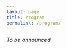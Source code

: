 ```yaml
---
layout: page
title: Program
permalink: /program/
---
```


*To be announced*

<!-- <div class="program" markdown="1">

All of the rooms mentioned in the program are located in the at [School of Business Administration (ESCE) of the Polytechnic Institute of Setúbal (IPS)](https://maps.app.goo.gl/83e4ZHhkvdyp1div7). You can find the map of the campus [here]({{ "/attending/#campus-map" | relative_url}}).

<div id="program-day1" markdown="1">

# 4 December

| Time              |                                                          |
| ----------------- | -------------------------------------------------------- |
| 09:30             | Welcome and registration                                 |
| **10:00 - 10:30** | **Opening session**: Luísa Carvalho, Vice-President of the Polytechnic Institute of Setubal (IPS) -- **[*Room C1.13*](https://teams.microsoft.com/l/meetup-join/19%3ameeting_MmZkOTRlNGQtMDMxYi00ZDM3LWIxMGEtYThkMWU3YzZkMWE3%40thread.v2/0?context=%7b%22Tid%22%3a%22ad28c625-f2ca-4e91-b6d6-18922bc9391c%22%2c%22Oid%22%3a%22e74bc441-e2ba-4ef7-a22d-0e8dd58b61d3%22%7d)**                  |
| **10:30 - 11:00** | [**Keynote Speaker**: Hannes Raffasaeder, Lead Coordinator European University E³UDRES², "Open Innovation and Collaboration for Resilient and Sustainable Regions"]({{ "/#keynote1" | relative_url}}) -- **[*Room C1.13*](https://teams.microsoft.com/l/meetup-join/19%3ameeting_MmZkOTRlNGQtMDMxYi00ZDM3LWIxMGEtYThkMWU3YzZkMWE3%40thread.v2/0?context=%7b%22Tid%22%3a%22ad28c625-f2ca-4e91-b6d6-18922bc9391c%22%2c%22Oid%22%3a%22e74bc441-e2ba-4ef7-a22d-0e8dd58b61d3%22%7d)**  |
| **11:00 - 11:30** | Coffee break                                             |
| **11:30 - 12:00** | [**Keynote Speaker**: Antje Disterheft, Researcher and Integrated Memeber at CENSE/NOVA School of Science and Technology, "Resilience from within - why our inner worlds matter for transformative change"]({{ "/#keynote2" | relative_url}}) -- **[*Room C1.13*](https://teams.microsoft.com/l/meetup-join/19%3ameeting_MmZkOTRlNGQtMDMxYi00ZDM3LWIxMGEtYThkMWU3YzZkMWE3%40thread.v2/0?context=%7b%22Tid%22%3a%22ad28c625-f2ca-4e91-b6d6-18922bc9391c%22%2c%22Oid%22%3a%22e74bc441-e2ba-4ef7-a22d-0e8dd58b61d3%22%7d)** |
| 12:30             | Lunch                                                    |
| **14:30 - 16:00** | **Parallel sessions 1 & 2**                              |
|                   | **Session 1: Regional Development and Sustainability (Moderator: Raquel Barreira) -- [*Room C1.12*](https://teams.microsoft.com/l/meetup-join/19%3ameeting_NWYwY2Y0ZTgtMzk1OS00NmIxLWI1ZjMtM2JjZTFhOTU5OTBm%40thread.v2/0?context=%7b%22Tid%22%3a%22ad28c625-f2ca-4e91-b6d6-18922bc9391c%22%2c%22Oid%22%3a%22e74bc441-e2ba-4ef7-a22d-0e8dd58b61d3%22%7d)**   |
|                   | Ludovico-Marques, Marco A; Paz, Maria Catarina. Source of stones on walls of Santiago fortress in Sesimbra |
|                   | Medeiros, Eduardo. How impactful was the poseur 2014-20 towards environmentally sustainable regions in Portugal? |
|                   | Ludovico-Marques, Marco A; Castro, Marcela S. Leveraging portuguese higher education institutions for regional development through decarbonization |
|                   | Mourato, Fausto; Martins, Helena G; Piteira, Martinha; Moreira, Sandrina B. Playing for the planet: a state of the art on gamification and serious games for raising awareness about responsible use of natural resources |
|                   | **Session 2: Resilient Economy, Entrepreneurship and Innovation (Moderator: Cláudia Coelho) -- [*Room C1.15*](https://teams.microsoft.com/l/meetup-join/19%3ameeting_MGYwMzBlZTAtZDJkNy00ODM4LTk2MmUtMTUzNDYyYTcxZmZk%40thread.v2/0?context=%7b%22Tid%22%3a%22ad28c625-f2ca-4e91-b6d6-18922bc9391c%22%2c%22Oid%22%3a%22e74bc441-e2ba-4ef7-a22d-0e8dd58b61d3%22%7d)**   |
|                   | Pitacho, Liliana A; Cordeiro, João; Lima, Daniela; Martins, Helena G. Team Resilience Dynamics in High-Performance Teams: a systematic literature review |
|                   | Pedro Mares; Costa, Teresa Gomes da; Lima, Maria João. Antecedents of Entrepreneurial Intention in students of Polytechnic Institute of Setubal (Portugal). |
|                   | Ferreira, Inês A.; Mendes, Ana; Carriço, Nelson. Digital transformation in berth planning operations – a bibliometric analysis |
| **13:30 - 15:30** | [**Round Table: Entrepreneurship and Innovation - PhD Students (São Paulo University)**]({{ "/#roundtable1" | relative_url}}) -- ***Room [Google Meet](https://meet.google.com/uqx-zyaf-bnc)*** |
| **15:30 - 17:00** | [**Round Table: Resilience and Sustainability in Events: Innovative Approaches for Tourist Destinations**]({{ "/#roundtable2" | relative_url}}) -- **[*Room C1.13*](https://teams.microsoft.com/l/meetup-join/19%3ameeting_MmZkOTRlNGQtMDMxYi00ZDM3LWIxMGEtYThkMWU3YzZkMWE3%40thread.v2/0?context=%7b%22Tid%22%3a%22ad28c625-f2ca-4e91-b6d6-18922bc9391c%22%2c%22Oid%22%3a%22e74bc441-e2ba-4ef7-a22d-0e8dd58b61d3%22%7d)**                                             |
| 16:00 - 16:30     | Coffee break                                             |
| **16:30 - 18:00** | **Parallel sessions 3, 4, & 5**                              |
|                   | **Session 3: Technological, Engineering and Environmental Solutions (Moderator: Nelson Carriço) -- [*Room C1.15*](https://teams.microsoft.com/l/meetup-join/19%3ameeting_MGYwMzBlZTAtZDJkNy00ODM4LTk2MmUtMTUzNDYyYTcxZmZk%40thread.v2/0?context=%7b%22Tid%22%3a%22ad28c625-f2ca-4e91-b6d6-18922bc9391c%22%2c%22Oid%22%3a%22e74bc441-e2ba-4ef7-a22d-0e8dd58b61d3%22%7d)**   |
|                   | Rucha, Madalena; Piçarra, Susana; Sena da Fonseca, Bruno; Ferreira Pinto, Ana Paula; Mégre, Sofia. Advancing sustainability in built heritage conservation |
|                   | Piçarra, Susana; F. Silva, Hugo; Coelho, José; Araújo, Lara; Silva, Nelson; Oliveira, Cristina; Matos, Manuel; Barreiros, Ana. Circular use of water in agriculture: solution or threat? |
|                   | Santos, Carla A.; Coelho, Claudia; Gomes, Ana Gabriela G.N.; Tudella, Joana; Serralha, Maria Fátima; Dias, Nilmara; Santos, Sónia; Osório, Natália; Justino, Marta. Closing the loop: microalgae-based solutions for agroindustrial waste in Setúbal |
|                   | Castro, Marcela S; Lisboa, Leonardo; Barcaui, Andre; Navarro, Carlos. Unveiling the landscape of Artificial Intelligence in corporate management: insights from professionals |
|                   | **Session 4: Regional Development and Sustainability (Moderator: Caterina De Lucia) -- [*Room C1.12*](https://teams.microsoft.com/l/meetup-join/19%3ameeting_NWYwY2Y0ZTgtMzk1OS00NmIxLWI1ZjMtM2JjZTFhOTU5OTBm%40thread.v2/0?context=%7b%22Tid%22%3a%22ad28c625-f2ca-4e91-b6d6-18922bc9391c%22%2c%22Oid%22%3a%22e74bc441-e2ba-4ef7-a22d-0e8dd58b61d3%22%7d)**   |
|                   | Simões, Luis; Reis, Leonilde; Galvão, Susana; Couto, Maria; Mata, Carlos; Caria, Maria Helena. Sustainability and regional development@IPS: a pilot experience |
|                   | A. Quintela, Joana; Costa, Carlos; Correia, Anabela. Sustainability in health and wellness tourism – the creation of health regions |
|                   | Carla Viana; Duarte Xara Brasil. Digital Transformation in Healthcare: Consumer Experience in Portugal's Health Sector |
|                   | Esengulova, Nazgul; Pazienza, Pasquale; Lopolito, Antonio; Morsilli, Michele; Balena, Pasquale. UNESCO Geopark to boost regional development?: A scenario for the marginal area of Gargano Promontory, Italy |
|                   | **Session 5: Society, Education, People and Behaviour (Moderator: Helena Martins) -- [*Room C.1.16*](https://teams.microsoft.com/l/meetup-join/19%3ameeting_ZGI5NjZjNDUtMmNhMy00NDlhLWJlOTAtYTRkODdlY2U2ZDAz%40thread.v2/0?context=%7b%22Tid%22%3a%22ad28c625-f2ca-4e91-b6d6-18922bc9391c%22%2c%22Oid%22%3a%22e74bc441-e2ba-4ef7-a22d-0e8dd58b61d3%22%7d)**  |
|                   | De Coninck, Sarah; Reulens, Ann. “Nothing about us without us”: results of a literature review and delphi study on engagement models for research |
|                   | Martins, Helena G; Rodrigues, Ana Cláudia; Lehmann, Melanie; Dolmann, Lisa Maria. From panic to panorama: globais insights into crisis training |
|                   | Lampreia, Paula; Martins, Helena G. Leading the charge: how workers’ views on leadership can shape culture shifts, a case study |
|                   | Martins, Helena G; Cordeiro, João Pedro; Carvalho, Luísa; Pitacho, Liliana A. Simmering success: a bibliometric approach to the literature and research agenda on entrepreneurial chefs |
|                   | Komino, Aline. The moral dimension in the consumption of organic foods |

</div>


<div id="program-day2" markdown="1">

# 5 December

| Time              |                                                          |
| ----------------- | -------------------------------------------------------- |
| **09:30 - 11:00** | **Special session 1 – Circular Economy (Moderator: Susanne Roiser) -- [*Room C1.13*](https://teams.microsoft.com/l/meetup-join/19%3ameeting_MmZkOTRlNGQtMDMxYi00ZDM3LWIxMGEtYThkMWU3YzZkMWE3%40thread.v2/0?context=%7b%22Tid%22%3a%22ad28c625-f2ca-4e91-b6d6-18922bc9391c%22%2c%22Oid%22%3a%22e74bc441-e2ba-4ef7-a22d-0e8dd58b61d3%22%7d)** |
|                   | Costa, Nuno RP; Santos, Carla A. Measurement system analysis of microalgae cell culture concentration – a contribution for innovative technologies | 
|                   | Isabelle Lacourt, Accounting food waste composting GHG emissions and carbon in living soils in a fork to farm perspective |
|                   | *Communication 1*                                        |
|                   | *Communication 2*                                        |
| 11:00 - 11:30     | Coffee break                                             |
| **11:30 - 13:00** | **Parallel sessions 6 & 7**                              |
|                   | **Session 6: Finance, Investments and Funding (Moderator: Rui Pardal) -- [*Room C1.12*](https://teams.microsoft.com/l/meetup-join/19%3ameeting_NWYwY2Y0ZTgtMzk1OS00NmIxLWI1ZjMtM2JjZTFhOTU5OTBm%40thread.v2/0?context=%7b%22Tid%22%3a%22ad28c625-f2ca-4e91-b6d6-18922bc9391c%22%2c%22Oid%22%3a%22e74bc441-e2ba-4ef7-a22d-0e8dd58b61d3%22%7d)**          |
|                   | Dias, Rui Teixeira; Chambino Ramos, Mariana. Analyzing The Nexus: Stock Indexes and Cryptocurrencies During the Russia-Ukraine War |
|                   | Bicho, Susana PR; Heliodoro, Paula A. Comparative Analysis of the Financial Performance of Companies in PSI20 and IBEX35, before and during Covid-19 Crisis |
|                   | Chambino Ramos, Mariana; Dias, Rui Teixeira. Interconnected markets: examining spillovers between stock indexes in the travel, hotels, restaurants, and leisure sector |
|                   | Chambino Ramos, Mariana; Dias, Rui Teixeira. Side effects and interactions: exploring the relationship between dirty and green cryptocurrencies and clean energy stock indexes |
|                   | **Session 7: Regional Development and Sustainability (Moderator: Rui Neves)-- [*Room C1.15*](https://teams.microsoft.com/l/meetup-join/19%3ameeting_MGYwMzBlZTAtZDJkNy00ODM4LTk2MmUtMTUzNDYyYTcxZmZk%40thread.v2/0?context=%7b%22Tid%22%3a%22ad28c625-f2ca-4e91-b6d6-18922bc9391c%22%2c%22Oid%22%3a%22e74bc441-e2ba-4ef7-a22d-0e8dd58b61d3%22%7d)**   |
|                   | Fernandes, Mauro; Neves, Rui D. Assessment of mechanical performance of corroded steel fiber reinforced concrete |
|                   | Porcaro, Angelo. Blockchain and Tourism in rural areas: Its Potential and Implementation in the Gargano National Park |
|                   | Salah Uddin, Muhammad; Kabasakal, Ali; Lucia, Caterina De; Pasquale, Pazienza. Drivers and barriers to the shadow economy: do natural resource endowment and institutional quality matter |
|                   | Ranieri F., Santoro D., Grilli L., De Lucia C., Pazienza P. Evaluation of the tourism carrying capacity for sustainable management at the Tremiti Islands, Italy |
| 13:00             | Lunch                                                    |
| **14:00 - 15:30** | **Special session 2 - Network and Cooperation in Higher Education – IBW (Moderators: Teresa Costa & Pedro Pardal) -- [*Room C1.13*](https://teams.microsoft.com/l/meetup-join/19%3ameeting_MmZkOTRlNGQtMDMxYi00ZDM3LWIxMGEtYThkMWU3YzZkMWE3%40thread.v2/0?context=%7b%22Tid%22%3a%22ad28c625-f2ca-4e91-b6d6-18922bc9391c%22%2c%22Oid%22%3a%22e74bc441-e2ba-4ef7-a22d-0e8dd58b61d3%22%7d)** |
|                   | Tim Colberg Hochschule Kaiserslautern, in representation of IBW coordinator |
|                   | Martina Chalupová, College of Polytechnics Jihlava, IBW coordinator |
|                   | Stef Mannaerts, UCLL, IBW coordinator                    |
|                   | Danielle Bouwman, RUAS, IBW coodinator                   |
|                   | P.J.M. Koevoet-Sonneveld, RUAS, IBW coodinator           |
|                   | Teresa Costa, ESCE/IPS, IBW coordinator                  |
| **15:30 - 17:00** | **Parallel sessions 8 & 9**                           |
|                   | **Session 8: Resilient Economy, Entrepreneurship and Innovation (Moderator: Pedro Pardal) -- [*Room C1.13*](https://teams.microsoft.com/l/meetup-join/19%3ameeting_MmZkOTRlNGQtMDMxYi00ZDM3LWIxMGEtYThkMWU3YzZkMWE3%40thread.v2/0?context=%7b%22Tid%22%3a%22ad28c625-f2ca-4e91-b6d6-18922bc9391c%22%2c%22Oid%22%3a%22e74bc441-e2ba-4ef7-a22d-0e8dd58b61d3%22%7d)** |
|                   | Teresa Gomes da Costa; Pedro Mares; Maria Lima. Entrepreneuship Education in International Context: Skills, Attitudes and Competencies that Promote Student Resilience |
|                   | Nuno Costa; João Lourenço. Process and product’s resilience |
|                   | Dias, Rui Teixeira; Reis, Leonilde; Pardal, Pedro; Carvalho, Luísa; Russo, Nelson. Resilient companies in the region of Setúbal: an insightful reflection in times of uncertainty |
|                   | Duarte Xara Brasil; Pedro Pardal; João Pedro Cordeiro; Luísa Cagica Carvalho .Buying Local Products: Municipal Markets vs. Modern Trade. A Portuguese Case Study |
|                   | Baleizão, Ana Raquel; Miguel, Fernanda; Gomes, Ana Gabriela G.N.; Justino, Marta. Optimisation of viral RNA extraction with an extraction kit using sample poolings: case study for SARS-COV-2 Virus |
|                   | **Session 9: Technological, Engineering and Environmental Solutions (Moderator: Catarina Paz) -- [*Room C1.12*](https://teams.microsoft.com/l/meetup-join/19%3ameeting_NWYwY2Y0ZTgtMzk1OS00NmIxLWI1ZjMtM2JjZTFhOTU5OTBm%40thread.v2/0?context=%7b%22Tid%22%3a%22ad28c625-f2ca-4e91-b6d6-18922bc9391c%22%2c%22Oid%22%3a%22e74bc441-e2ba-4ef7-a22d-0e8dd58b61d3%22%7d)** |
|                   | Shabir, Maria. Does energy democracy really affect growth and environmental quality? early evidence from upper middle-income countries during 1997-2020 |
|                   | Gameiro, Maria Lurdes; Gomes, Ana Gabriela G.N.; Justino, Marta; Serralha, Maria Fátima; Tudella, Joana. Recovery of precious metals from electronic wastes – a review |
|                   | Garcia, João Miranda; Soares, Aldina; Ruivo, Celestino. Smart solar vegetable dehidratation, a way to support a sustainable activity |
|                   | Lopes, Rodrigo; Reis, Leonilde; Dourado, Alcina. Technological solutions for a more resilient world: a contribution to responsible consumerism |
| 18:00             | Visit to the [Convent of Jesus / Museum of Setúbal](https://maps.app.goo.gl/9SouoDQVSs5WY1B99) |
| 19:30 - 20:00     | Moscatel de honra                                        |
| 20:00 - 22:00     | Gala Dinner and Best Communication Award                 |

</div>

<div id="program-day3" markdown="1">

# 6 December

| Time              |                                                          |
| ----------------- | -------------------------------------------------------- |
| **09:30 - 12:00** | **Special session 3 (in Portuguese) - Sustentabilidade e Resiliência (Moderator: Carlos Mata) -- [*Room C1.13*](https://teams.microsoft.com/l/meetup-join/19%3ameeting_MmZkOTRlNGQtMDMxYi00ZDM3LWIxMGEtYThkMWU3YzZkMWE3%40thread.v2/0?context=%7b%22Tid%22%3a%22ad28c625-f2ca-4e91-b6d6-18922bc9391c%22%2c%22Oid%22%3a%22e74bc441-e2ba-4ef7-a22d-0e8dd58b61d3%22%7d)** |
|                   | Jorge Gaspar – AIP                                       |
|                   | Mário Parra da Silva – APEE e UN Global Compact Network Portugal |
|                   | Paula Guimarães – The Navigator Company                  |
| **12:00 - 12:30** | [**Keynote Speaker (in Portuguese)**: Pedro Dominguinhos, President of the National Recovery and Resilience Plan (RRP) Monitoring Commission, "Contribuição do PRR para os Objetivos de Desenvolvimento Sustentável"]({{ "/#keynote3" | relative_url}}) -- **[*Room C1.13*](https://teams.microsoft.com/l/meetup-join/19%3ameeting_MmZkOTRlNGQtMDMxYi00ZDM3LWIxMGEtYThkMWU3YzZkMWE3%40thread.v2/0?context=%7b%22Tid%22%3a%22ad28c625-f2ca-4e91-b6d6-18922bc9391c%22%2c%22Oid%22%3a%22e74bc441-e2ba-4ef7-a22d-0e8dd58b61d3%22%7d)**  |
| **12:30**             | **Closing session**: Pedro Ferreira, Vice-President of the Polytechnic Institute of Setubal (IPS) -- **[*Room C1.13*](https://teams.microsoft.com/l/meetup-join/19%3ameeting_MmZkOTRlNGQtMDMxYi00ZDM3LWIxMGEtYThkMWU3YzZkMWE3%40thread.v2/0?context=%7b%22Tid%22%3a%22ad28c625-f2ca-4e91-b6d6-18922bc9391c%22%2c%22Oid%22%3a%22e74bc441-e2ba-4ef7-a22d-0e8dd58b61d3%22%7d)**                 |

</div>

</div> -->
